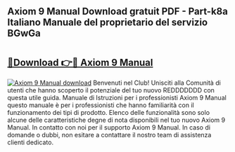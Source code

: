 ## Axiom 9 Manual Download gratuit PDF - Part-k8a Italiano Manuale del proprietario del servizio BGwGa

# <h2><a href="http://dfaylpp.blite.top/?on=Axiom+9+Manual">🔗Download 👉🔴 Axiom 9 Manual</a></h2>

[![Axiom 9 Manual download](https://i.imgur.com/lujVjoI.png)](http://dfaylpp.blite.top/?on=Axiom+9+Manual)
Benvenuti nel Club! Unisciti alla Comunità di utenti che hanno scoperto il potenziale del tuo nuovo REDDDDDDD con questa utile guida. Manuale di Istruzioni per i professionisti Axiom 9 Manual questo manuale è per i professionisti che hanno familiarità con il funzionamento dei tipi di prodotto. Elenco delle funzionalità sono solo alcune delle caratteristiche degne di nota disponibili nel tuo nuovo Axiom 9 Manual. In contatto con noi per il supporto Axiom 9 Manual. In caso di domande o dubbi, non esitare a contattare il nostro team di assistenza clienti dedicato.
